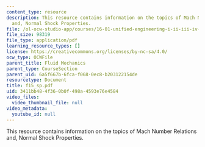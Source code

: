 ```yaml
---
content_type: resource
description: This resource contains information on the topics of Mach Number Relations
  and, Normal Shock Properties.
file: /ol-ocw-studio-app/courses/16-01-unified-engineering-i-ii-iii-iv-fall-2005-spring-2006/3411bb484f360b0f498a4593e76e4584_f15_sp.pdf
file_size: 98319
file_type: application/pdf
learning_resource_types: []
license: https://creativecommons.org/licenses/by-nc-sa/4.0/
ocw_type: OCWFile
parent_title: Fluid Mechanics
parent_type: CourseSection
parent_uid: 6a5f667b-6fca-f068-0ec8-b203122154de
resourcetype: Document
title: f15_sp.pdf
uid: 3411bb48-4f36-0b0f-498a-4593e76e4584
video_files:
  video_thumbnail_file: null
video_metadata:
  youtube_id: null
---
```

This resource contains information on the topics of Mach Number Relations and, Normal Shock Properties.